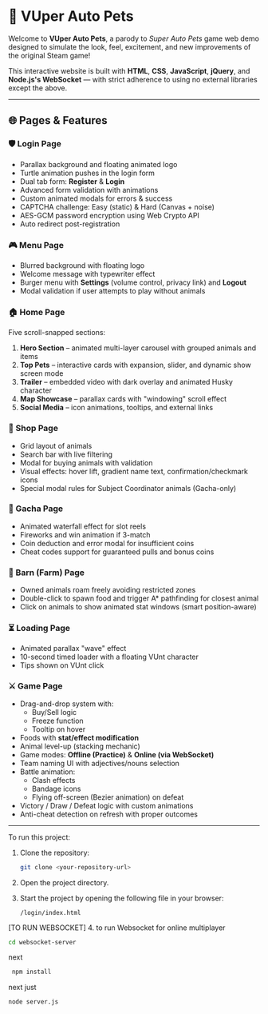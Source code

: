 # 🐾 VUper Auto Pets

Welcome to **VUper Auto Pets**, a parody to *Super Auto Pets* game web demo designed to simulate the look, feel, excitement, and new improvements of the original Steam game!

This interactive website is built with **HTML**, **CSS**, **JavaScript**, **jQuery**, and **Node.js's WebSocket** — with strict adherence to using no external libraries except the above.

---

## 🌐 Pages & Features

### 🛡️ Login Page
- Parallax background and floating animated logo
- Turtle animation pushes in the login form
- Dual tab form: **Register** & **Login**
- Advanced form validation with animations
- Custom animated modals for errors & success
- CAPTCHA challenge: Easy (static) & Hard (Canvas + noise)
- AES-GCM password encryption using Web Crypto API
- Auto redirect post-registration

### 🎮 Menu Page
- Blurred background with floating logo
- Welcome message with typewriter effect
- Burger menu with **Settings** (volume control, privacy link) and **Logout**
- Modal validation if user attempts to play without animals

### 🏠 Home Page
Five scroll-snapped sections:
1. **Hero Section** – animated multi-layer carousel with grouped animals and items
2. **Top Pets** – interactive cards with expansion, slider, and dynamic show screen mode
3. **Trailer** – embedded video with dark overlay and animated Husky character
4. **Map Showcase** – parallax cards with "windowing" scroll effect
5. **Social Media** – icon animations, tooltips, and external links

### 🛒 Shop Page
- Grid layout of animals
- Search bar with live filtering
- Modal for buying animals with validation
- Visual effects: hover lift, gradient name text, confirmation/checkmark icons
- Special modal rules for Subject Coordinator animals (Gacha-only)

### 🎰 Gacha Page
- Animated waterfall effect for slot reels
- Fireworks and win animation if 3-match
- Coin deduction and error modal for insufficient coins
- Cheat codes support for guaranteed pulls and bonus coins

### 🚜 Barn (Farm) Page
- Owned animals roam freely avoiding restricted zones
- Double-click to spawn food and trigger A* pathfinding for closest animal
- Click on animals to show animated stat windows (smart position-aware)

### ⏳ Loading Page
- Animated parallax "wave" effect
- 10-second timed loader with a floating VUnt character
- Tips shown on VUnt click

### ⚔️ Game Page
- Drag-and-drop system with:
  - Buy/Sell logic
  - Freeze function
  - Tooltip on hover
- Foods with **stat/effect modification**
- Animal level-up (stacking mechanic)
- Game modes: **Offline (Practice)** & **Online (via WebSocket)**
- Team naming UI with adjectives/nouns selection
- Battle animation:
  - Clash effects
  - Bandage icons
  - Flying off-screen (Bezier animation) on defeat
- Victory / Draw / Defeat logic with custom animations
- Anti-cheat detection on refresh with proper outcomes

---
To run this project:

1. Clone the repository:
   ```bash
   git clone <your-repository-url>
   ```

2. Open the project directory.

3. Start the project by opening the following file in your browser:
   ```
   /login/index.html
   ```
[TO RUN WEBSOCKET]
4. to run Websocket for online multiplayer
   ```bash
   cd websocket-server
   ```
  next
  ```bash
   npm install
  ```
  next just
  ```bash
  node server.js
  ```


